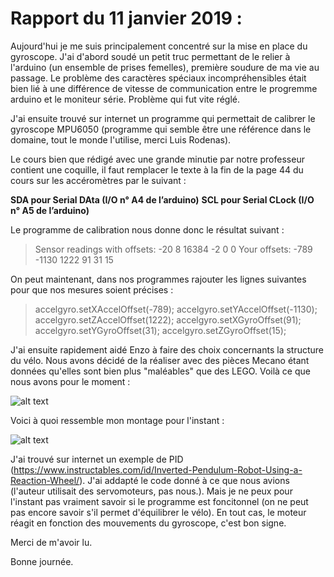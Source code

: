 # Rapport du 11 janvier 2019 :

Aujourd'hui je me suis principalement concentré sur la mise en place du gyroscope. J'ai d'abord soudé un petit truc permettant de le relier à l'arduino (un ensemble de prises femelles), première soudure de ma vie au passage. Le problème des caractères spéciaux incompréhensibles était bien lié à une différence de vitesse de communication entre le progremme arduino et le moniteur série. Problème qui fut vite réglé. 

J'ai ensuite trouvé sur internet un programme qui permettait de calibrer le gyroscope MPU6050 (programme qui semble être une référence dans le domaine, tout le monde l'utilise, merci Luis Rodenas). 

Le cours bien que rédigé avec une grande minutie par notre professeur contient une coquille, il faut remplacer le texte à la fin de la page 44 du cours sur les accéromètres par le suivant :

**SDA pour Serial DAta (I/O n° A4 de l’arduino)**
**SCL pour Serial CLock (I/O n° A5 de l’arduino)**

Le programme de calibration nous donne donc le résultat suivant :

>Sensor readings with offsets:	-20	8	16384	-2	0	0
>Your offsets:	-789	-1130	1222	91	31	15

On peut maintenant, dans nos programmes rajouter les lignes suivantes pour que nos mesures soient précises :

>accelgyro.setXAccelOffset(-789);
>accelgyro.setYAccelOffset(-1130);
>accelgyro.setZAccelOffset(1222);
>accelgyro.setXGyroOffset(91);
>accelgyro.setYGyroOffset(31);
>accelgyro.setZGyroOffset(15);

J'ai ensuite rapidement aidé Enzo à faire des choix concernants la structure du vélo. Nous avons décidé de la réaliser avec des pièces Mecano étant données qu'elles sont bien plus "maléables" que des LEGO. Voilà ce que nous avons pour le moment : 

![alt text](../roue.jpg "C'est beau.")

Voici à quoi ressemble mon montage pour l'instant : 

![alt text](../montage.jpg "C'est beau.")

J'ai trouvé sur internet un exemple de PID (https://www.instructables.com/id/Inverted-Pendulum-Robot-Using-a-Reaction-Wheel/). J'ai addapté le code donné à ce que nous avions (l'auteur utilisait des servomoteurs, pas nous.). Mais je ne peux pour l'instant pas vraiment savoir si le programme est foncitonnel (on ne peut pas encore savoir s'il permet d'équilibrer le vélo). En tout cas, le moteur réagit en fonction des mouvements du gyroscope, c'est bon signe.

Merci de m'avoir lu.

Bonne journée.


